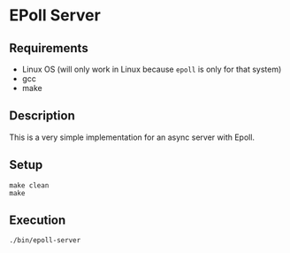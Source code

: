 # EPoll Server

## Requirements
- Linux OS (will only work in Linux because `epoll` is only for that system)
- gcc
- make

## Description
This is a very simple implementation for an async server with Epoll.

## Setup
```
make clean
make
```

## Execution
```
./bin/epoll-server
```
